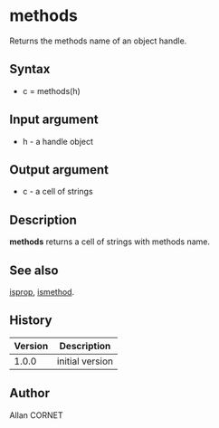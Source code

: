 # methods

Returns the methods name of an object handle.

## Syntax

- c = methods(h)

## Input argument

- h - a handle object

## Output argument

- c - a cell of strings

## Description

<b>methods</b> returns a cell of strings with methods name.

## See also

[isprop](isprop.md), [ismethod](ismethod.md).

## History

| Version | Description     |
| ------- | --------------- |
| 1.0.0   | initial version |

## Author

Allan CORNET
